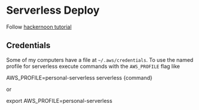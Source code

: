 # Serverless Deploy
Follow [hackernoon
tutorial](https://hackernoon.com/creating-serverless-functions-with-python-and-aws-lambda-901d202d45dc)

## Credentials
Some of my computers have a file at `~/.aws/credentials`. To use the named profile for serverless execute
commands with the `AWS_PROFILE` flag like

  AWS_PROFILE=personal-serverless serverless {command}

or

  export AWS_PROFILE=personal-serverless


